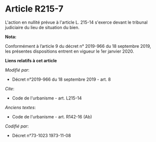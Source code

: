 # Article R215-7

L'action en nullité prévue à l'article L. 215-14 s'exerce devant le   tribunal judiciaire du lieu de situation du bien.

**Nota:**

Conformément à l’article 9 du décret n° 2019-966 du 18 septembre 2019, les présentes dispositions entrent en vigueur le 1er
janvier 2020.

**Liens relatifs à cet article**

_Modifié par_:

  - Décret n°2019-966 du 18 septembre 2019 - art. 8

_Cite_:

  - Code de l'urbanisme - art. L215-14

_Anciens textes_:

  - Code de l'urbanisme - art. R142-16 (Ab)

_Codifié par_:

  - Décret n°73-1023 1973-11-08
